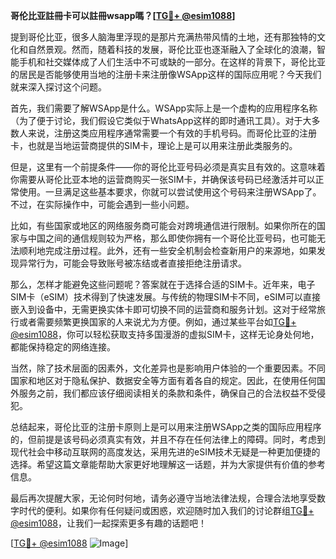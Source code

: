 **哥伦比亚註冊卡可以註冊wsapp嗎？[[TG💪+ @esim1088](https://t.me/s/esim1088)]**

提到哥伦比亚，很多人脑海里浮现的是那片充满热带风情的土地，还有那独特的文化和自然景观。然而，随着科技的发展，哥伦比亚也逐渐融入了全球化的浪潮，智能手机和社交媒体成了人们生活中不可或缺的一部分。在这样的背景下，哥伦比亚的居民是否能够使用当地的注册卡来注册像WSApp这样的国际应用呢？今天我们就来深入探讨这个问题。

首先，我们需要了解WSApp是什么。WSApp实际上是一个虚构的应用程序名称（为了便于讨论，我们假设它类似于WhatsApp这样的即时通讯工具）。对于大多数人来说，注册这类应用程序通常需要一个有效的手机号码。而哥伦比亚的注册卡，也就是当地运营商提供的SIM卡，理论上是可以用来注册此类服务的。

但是，这里有一个前提条件——你的哥伦比亚号码必须是真实且有效的。这意味着你需要从哥伦比亚本地的运营商购买一张SIM卡，并确保该号码已经激活并可以正常使用。一旦满足这些基本要求，你就可以尝试使用这个号码来注册WSApp了。不过，在实际操作中，可能会遇到一些小问题。

比如，有些国家或地区的网络服务商可能会对跨境通信进行限制。如果你所在的国家与中国之间的通信规则较为严格，那么即使你拥有一个哥伦比亚号码，也可能无法顺利地完成注册过程。此外，还有一些安全机制会检查新用户的来源地，如果发现异常行为，可能会导致账号被冻结或者直接拒绝注册请求。

那么，怎样才能避免这些问题呢？答案就在于选择合适的SIM卡。近年来，电子SIM卡（eSIM）技术得到了快速发展。与传统的物理SIM卡不同，eSIM可以直接嵌入到设备中，无需更换实体卡即可切换不同的运营商和服务计划。这对于经常旅行或者需要频繁更换国家的人来说尤为方便。例如，通过某些平台如[TG💪+ @esim1088](https://t.me/s/esim1088)，你可以轻松获取支持多国漫游的虚拟SIM卡，这样无论身处何地，都能保持稳定的网络连接。

当然，除了技术层面的因素外，文化差异也是影响用户体验的一个重要因素。不同国家和地区对于隐私保护、数据安全等方面有着各自的规定。因此，在使用任何国外服务之前，我们都应该仔细阅读相关的条款和条件，确保自己的合法权益不受侵犯。

总结起来，哥伦比亚的注册卡原则上是可以用来注册WSApp之类的国际应用程序的，但前提是该号码必须真实有效，并且不存在任何法律上的障碍。同时，考虑到现代社会中移动互联网的高度发达，采用先进的eSIM技术无疑是一种更加便捷的选择。希望这篇文章能帮助大家更好地理解这一话题，并为大家提供有价值的参考信息。

最后再次提醒大家，无论何时何地，请务必遵守当地法律法规，合理合法地享受数字时代的便利。如果你有任何疑问或困惑，欢迎随时加入我们的讨论群组[TG💪+ @esim1088](https://t.me/s/esim1088)，让我们一起探索更多有趣的话题吧！

[[TG💪+ @esim1088](https://t.me/s/esim1088) ![Image](https://i.postimg.cc/4NQfJmqS/Snipaste-2025-05-13-00-14-12.png)]